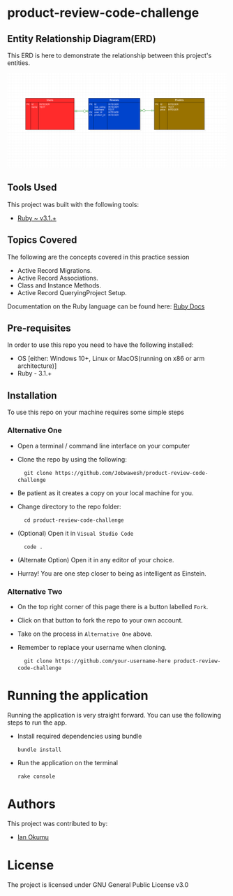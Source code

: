 # product-review-code-challenge

## Entity Relationship Diagram(ERD)
This ERD is here to demonstrate the relationship between this project's entities.

<img src="images/ERD.png">




## Tools Used
This project was built with the following tools:

- [Ruby ~ v3.1.+](https://www.ruby-lang.org/en/)

## Topics Covered
The following are the concepts covered in this practice session

- Active Record Migrations.
- Active Record Associations.
- Class and Instance Methods.
- Active Record QueryingProject Setup.


Documentation on the Ruby language can be found here: [Ruby Docs](https://docs.ruby-lang.org/en/3.1/)

## Pre-requisites
In order to use this repo you need to have the following installed:

- OS [either: Windows 10+, Linux or MacOS(running on x86 or arm architecture)]
- Ruby - 3.1.+

## Installation

To use this repo on your machine requires some simple steps

### Alternative One

- Open a terminal / command line interface on your computer
- Clone the repo by using the following:

        git clone https://github.com/Jobwawesh/product-review-code-challenge

- Be patient as it creates a copy on your local machine for you.
- Change directory to the repo folder:

        cd product-review-code-challenge

- (Optional) Open it in ``Visual Studio Code``

        code .

- (Alternate Option) Open it in any editor of your choice.
- Hurray! You are one step closer to being as intelligent as Einstein.

### Alternative Two

- On the top right corner of this page there is a button labelled ``Fork``.
- Click on that button to fork the repo to your own account.
- Take on the process in ``Alternative One`` above.
- Remember to replace your username when cloning.

        git clone https://github.com/your-username-here product-review-code-challenge


# Running the application

Running the application is very straight forward. You can use the following steps to run the app.

- Install required dependencies using bundle

      bundle install

- Run the application on the terminal

      rake console

# Authors
This project was contributed to by:
- [Ian Okumu](https://github.com/Jobwawesh/)

# License
The project is licensed under GNU General Public License v3.0